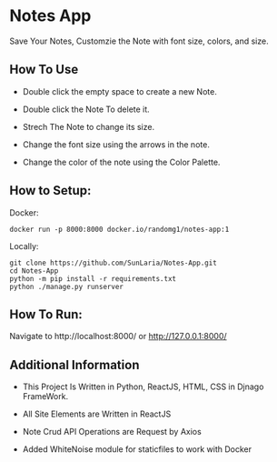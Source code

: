 # Notes App

Save Your Notes, Customzie the Note with font size, colors, and size.

## How To Use

- Double click the empty space to create a new Note.

- Double click the Note To delete it.

- Strech The Note to change its size.

- Change the font size using the arrows in the note.

- Change the color of the note using the Color Palette.

## How to Setup:
Docker:
```
docker run -p 8000:8000 docker.io/randomg1/notes-app:1
```

Locally:
```
git clone https://github.com/SunLaria/Notes-App.git
cd Notes-App
python -m pip install -r requirements.txt
python ./manage.py runserver
```

## How To Run:
Navigate to http://localhost:8000/ or http://127.0.0.1:8000/


## Additional Information

- This Project Is Written in Python, ReactJS, HTML, CSS in Djnago FrameWork.

- All Site Elements are Written in ReactJS

- Note Crud API Operations are Request by Axios 

- Added WhiteNoise module for staticfiles to work with Docker

